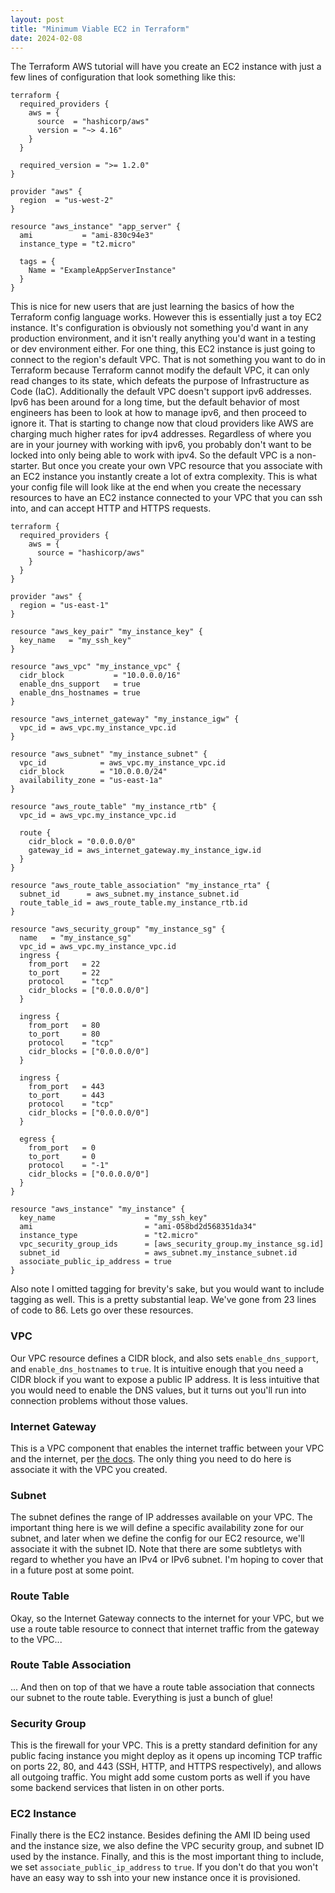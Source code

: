 ```yaml
---
layout: post
title: "Minimum Viable EC2 in Terraform"
date: 2024-02-08
---
```

The Terraform AWS tutorial will have you create an EC2 instance with just a few lines of configuration that look something like this:

```
terraform {
  required_providers {
    aws = {
      source  = "hashicorp/aws"
      version = "~> 4.16"
    }
  }

  required_version = ">= 1.2.0"
}

provider "aws" {
  region  = "us-west-2"
}

resource "aws_instance" "app_server" {
  ami           = "ami-830c94e3"
  instance_type = "t2.micro"

  tags = {
    Name = "ExampleAppServerInstance"
  }
}
```

This is nice for new users that are just learning the basics of how the Terraform config language works. However this is essentially just a toy EC2 instance. It's configuration is obviously not something you'd want in any production environment, and it isn't really anything you'd want in a testing or dev environment either. For one thing, this EC2 instance is just going to connect to the region's default VPC. That is not something you want to do in Terraform because Terraform cannot modify the default VPC, it can only read changes to its state, which defeats the purpose of Infrastructure as Code (IaC). Additionally the default VPC doesn't support ipv6 addresses. Ipv6 has been around for a long time, but the default behavior of most engineers has been to look at how to manage ipv6, and then proceed to ignore it. That is starting to change now that cloud providers like AWS are charging much higher rates for ipv4 addresses. Regardless of where you are in your journey with working with ipv6, you probably don't want to be locked into only being able to work with ipv4. So the default VPC is a non-starter. But once you create your own VPC resource that you associate with an EC2 instance you instantly create a lot of extra complexity. This is what your config file will look like at the end when you create the necessary resources to have an EC2 instance connected to your VPC that you can ssh into, and can accept HTTP and HTTPS requests.

```
terraform {
  required_providers {
    aws = {
      source = "hashicorp/aws"
    }
  }
}

provider "aws" {
  region = "us-east-1"
}

resource "aws_key_pair" "my_instance_key" {
  key_name   = "my_ssh_key"
}

resource "aws_vpc" "my_instance_vpc" {
  cidr_block           = "10.0.0.0/16"
  enable_dns_support   = true
  enable_dns_hostnames = true
}

resource "aws_internet_gateway" "my_instance_igw" {
  vpc_id = aws_vpc.my_instance_vpc.id
}

resource "aws_subnet" "my_instance_subnet" {
  vpc_id            = aws_vpc.my_instance_vpc.id
  cidr_block        = "10.0.0.0/24"
  availability_zone = "us-east-1a"
}

resource "aws_route_table" "my_instance_rtb" {
  vpc_id = aws_vpc.my_instance_vpc.id

  route {
    cidr_block = "0.0.0.0/0"
    gateway_id = aws_internet_gateway.my_instance_igw.id
  }
}

resource "aws_route_table_association" "my_instance_rta" {
  subnet_id      = aws_subnet.my_instance_subnet.id
  route_table_id = aws_route_table.my_instance_rtb.id
}

resource "aws_security_group" "my_instance_sg" {
  name   = "my_instance_sg"
  vpc_id = aws_vpc.my_instance_vpc.id
  ingress {
    from_port   = 22
    to_port     = 22
    protocol    = "tcp"
    cidr_blocks = ["0.0.0.0/0"]
  }

  ingress {
    from_port   = 80
    to_port     = 80
    protocol    = "tcp"
    cidr_blocks = ["0.0.0.0/0"]
  }

  ingress {
    from_port   = 443
    to_port     = 443
    protocol    = "tcp"
    cidr_blocks = ["0.0.0.0/0"]
  }

  egress {
    from_port   = 0
    to_port     = 0
    protocol    = "-1"
    cidr_blocks = ["0.0.0.0/0"]
  }
}

resource "aws_instance" "my_instance" {
  key_name                    = "my_ssh_key"
  ami                         = "ami-058bd2d568351da34"
  instance_type               = "t2.micro"
  vpc_security_group_ids      = [aws_security_group.my_instance_sg.id]
  subnet_id                   = aws_subnet.my_instance_subnet.id
  associate_public_ip_address = true
}
```

Also note I omitted tagging for brevity's sake, but you would want to include tagging as well. This is a pretty substantial leap. We've gone from 23 lines of code to 86. Lets go over these resources.

### VPC

Our VPC resource defines a CIDR block, and also sets `enable_dns_support`, and `enable_dns_hostnames` to `true`. It is intuitive enough that you need a CIDR block if you want to expose a public IP address. It is less intuitive that you would need to enable the DNS values, but it turns out you'll run into connection problems without those values.

### Internet Gateway

This is a VPC component that enables the internet traffic between your VPC and the internet, per [the docs](https://docs.aws.amazon.com/vpc/latest/userguide/VPC_Internet_Gateway.html). The only thing you need to do here is associate it with the VPC you created.

### Subnet

The subnet defines the range of IP addresses available on your VPC. The important thing here is we will define a specific availability zone for our subnet, and later when we define the config for our EC2 resource, we'll associate it with the subnet ID. Note that there are some subtletys with regard to whether you have an IPv4 or IPv6 subnet. I'm hoping to cover that in a future post at some point.

### Route Table

Okay, so the Internet Gateway connects to the internet for your VPC, but we use a route table resource to connect that internet traffic from the gateway to the VPC...

### Route Table Association

... And then on top of that we have a route table association that connects our subnet to the route table. Everything is just a bunch of glue!

### Security Group

This is the firewall for your VPC. This is a pretty standard definition for any public facing instance you might deploy as it opens up incoming TCP traffic on ports 22, 80, and 443 (SSH, HTTP, and HTTPS respectively), and allows all outgoing traffic. You might add some custom ports as well if you have some backend services that listen in on other ports.

### EC2 Instance

Finally there is the EC2 instance. Besides defining the AMI ID being used and the instance size, we also define the VPC security group, and subnet ID used by the instance. Finally, and this is the most important thing to include, we set `associate_public_ip_address` to `true`. If you don't do that you won't have an easy way to ssh into your new instance once it is provisioned.
